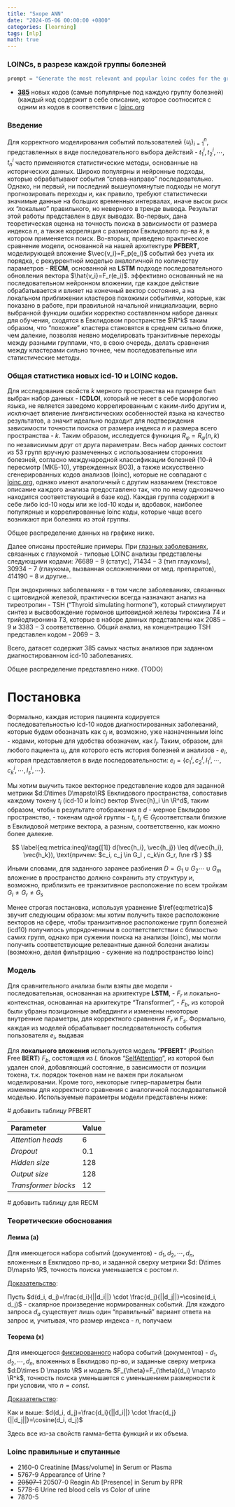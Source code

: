 ```yaml
---
title: "Sxope ANN"
date: "2024-05-06 00:00:00 +0800"
categories: [learning]
tags: [nlp]
math: true
---
```


### LOINCs, в разрезе каждой группы болезней

```python
prompt = "Generate the most relevant and popular loinc codes for the group {cluster} with short description. Please answer using codes that actually existed. Respond shortly in JSON format. Respond in JSON format only via {{\"LOINC_CODES\": {{\"code\": <YOUR_LOINC_CODE>, \"description\":<YOUR_DESCRIPTION>}}}}!"
```

- **<u>385</u>** новых кодов (самые популярные под каждую группу болезней) (каждый код содержит в себе описание, которое соотносится с одним из кодов в соответствии с <a href="https://www.loinc.org">loinc.org</a>

### Введение

Для корректного моделирования событий пользователей $\{u_i\}_{i=1}^{n}$, представленных в виде последовательного выбора действий - $t^i_1, t^i_2,\cdots, t^i_n$ часто применяются статистические методы, основанные на исторических данных. Широко популярны и нейронные подходы, которые обрабатывают события “слева-направо” последовательно. Однако, ни первый, ни последний вышеупомянутые подходы не могут прогнозировать переходы и, как правило, требуют статистически значимые данные на больших временных интервалах, иначе высок риск их “локально” правильного, но неверного в тренде вывода. Результат этой работы представлен в двух выводах. Во-первых, дана теоретическая оценка на точность поиска в зависимости от размера индекса $n$, а также корреляция с размером Евклидового пр-ва $k$, в котором применяется поиск. Во-вторых, приведено практическое сравнение модели, основанной на нашей архитектуре **PFBERT**, моделирующей вложение $\vec{v_i}=F_p(e_i)$ событий без учета их порядка, с рекуррентной моделью аналогичной по количеству параметров - **RECM**, основанной на **LSTM** подходе последовательного обновления вектора $\hat{v_i}=F_r(e_i)$. эффективно основанный не на последовательном нейронном вложении, где каждое действие обрабатывается и влияет на конечный вектор состояния, а на локальном приближении кластеров похожими событиями, которые, как показано в работе, при правильной начальной инициализации, верно выбранной функции ошибки корректно составленном наборе данных для обучения, сходятся в Евклидовом пространстве $\R^k$ таким образом, что “похожие” кластера становятся в среднем сильно ближе, чем далекие, позволяя неявно моделировать транзитивные переходы между разными группами, что, в свою очередь, делать сравнения между кластерами сильно точнее, чем последовательные или статистические методы.

### Общая статистика новых icd-10 и LOINC кодов.

Для исследования свойств $k$ мерного пространства на примере был выбран набор данных - **ICDLOI**, который не несет в себе морфологию языка, не является заведомо коррелированным с каким-либо другим и, исключает влияение лингвистических особенностей языка на качество результатов, а значит идеально подходит для подтверждения зависимости точности поиска от размера индекса $n$ и размера всего пространства - $k$. Таким образом, исследуется функиция $R_\varphi=R_\varphi(n, k)$ по независимым друг от друга параметрам. Весь набор данных состоит из $53$ групп вручную размеченных с использованием сторонних болезней, согласно международной классификации болезней (10-й пересмотр (МКБ-10), утврежденных ВОЗ), а также искусственно сгенерированных кодов анализов (loinc), которые не совпадают с <a href="https://loinc.org">loinc.org</a>, однако имеют аналогичный с другим названием (текстовое описание каждого анализа предоставлено так, что по нему однозначно находится соответствующий в базе код). Каждая группа содержит в себе либо icd-10 коды или же icd-10 коды и, вдобавок, наиболее популярные и коррелированные loinc коды, которые чаще всего возникают при болезнях из этой группы.

Общее распределение данных на графике ниже. <TODO>

Далее описаны простейшие примеры. При <u>глазных заболеваниях</u>, связанных с глаукомой - типовые LOINC анализы представлены следующими кодами: $76689-9$ (статус), $71434-3$ (тип глаукомы), $30934-7$ (глаукома, вызванная осложнениями от мед. препаратов), $414190-8$​ и другие…

При эндокринных заболеваниях - в том числе заболеваниях, связанных с щитовидной железой, практически всегда назначают анализ на тиреотропин - TSH (“Thyroid simulating hormone”), который стимулирует синтез и высвобождение гормонов щитовидной железы тироксина $T4$ и трийодтиронина $T3$, которые в наборе данных представлены как $2085-9$ и $3383-3$ соответственно. Общий анализ, на концентрацию TSH представлен кодом - $2069-3$.

Всего, датасет содержит $385$ самых частых анализов при заданном диагностированном icd-10 заболеваниях.

Общее распределение представлено ниже. (TODO)

# Постановка

Формально, каждая история пациента кодируется последовательностью icd-10 кодов диагностированных заболеваний, которые будем обозначать как $c_j$ и, возможно, уже назначенными loinc - кодами, которые для удобства обозначем, как $l_j$. Таким, образом, для любого пациента $u_i$, для которого есть история болезней и анализов - $e_i$, которая представляется в виде последовательности: $e_i=\{c^i_{1}, c^i_2, l^i_1, \cdots, c^i_k, \cdots, l^i_s, \cdots\}$.

Мы хотим выучить такое векторное представление кодов для заданной метрики $d:D\times D\mapsto\R$ Евклидового пространства, сопоставив каждому токену $t_i$ (icd-10 и loinc) вектор $\vec{h}_i \in \R^d$, таким образом, чтобы в результате отображения в $d$ - мерное Евклидово пространство, - токенам одной группы - $t_i, t_j \in G_l$​ соответствали близкие в Евклидовой метрике вектора, а разным, соответственно, как можно более далекие.

$$
\label{eq:metrica:ineq}\tag{[1]}
d(\vec{h_i}, \vec{h_j}) \leq d(\vec{h_i}, \vec{h_k}), \text{причем: $c_i, c_j \in G_l , c_k\in G_r, l\ne r$ }
$$

Иными словами, для заданного заранее разбиения $D=G_1 \cup G_2 \cdots \cup G_m$ вложение в пространство должно сохранить эту структуру и, возможно, приблизить ее транзитивное расположение по всем тройкам $G_l \neq G_r \neq G_s$

Менее строгая постановка, используя уравнение $\ref{eq:metrica}$​ звучит следующим образом: мы хотим получить такое расположение векторов на сфере, чтобы транизитивное расположение групп болезней (icd10) получилось упорядоченным в соответстветствии с близостью самих групп, однако при сужении поиска на анализы (loinc), мы могли получить соответствующие релевантные данной болезни анализы (возможно, делая фильтрацию - сужение на подпространство loinc)

### Модель

Для сравнительного анализа были взяты две модели - последовательная, основанная на архитектуре **LSTM**, - $F_r$ и локально-контекстная, основанная на архитекутре “Transformer”, - $F_b$, из которой были убраны позиционные эмбеддинги и изменены некоторые внутренние параметры, для корректного сравнения $F_r$ и $F_s$. Формально, каждая из моделей обрабатывает последовательность события пользователя $e_i$, выдавая

Для **локального вложения** используется модель “**PFBERT**” (**P**osition **F**ree **BERT**) $F_{b}$, состоящая из $L$​ блоков “<u>SelfAttention</u>”, из которой был удален слой, добавляющий состояние, в зависимости от позиции токена, т.к. порядок токенов нам не важен при локальном моделировании. Кроме того, некоторые гипер-параметры были изменены для корректного сравнения с аналогичной последовательной моделью. Используемые параметры модели представлены ниже:

<TODO> # добавить таблицу PFBERT

| Parameter                   | Value |
| :-------------------------- | ----- |
| $Attention\text{ }heads$    | $6$   |
| $Dropout$                   | $0.1$ |
| $Hidden\text{ }size$        | $128$ |
| $Output\text{ } size$       | $128$ |
| $Transformer\text{ }blocks$ | $12$  |

<TODO># добавить таблицу для RECM

### Теоретические обоснования

#### Лемма (a)

Для имеющегося набора событий (документов) - $d_1, d_2, \cdots, d_n$, вложенных в Евклидово пр-во, и заданной сверху метрики $d: D\times D\mapsto \R$, точность поиска уменьшается с ростом $n$.

<u>Доказательство</u>:

Пусть $d(d_i, d_j)=\frac{d_i}{||d_i||} \cdot \frac{d_j}{||d_j||}=\cosine(d_i, d_j)$​ - скалярное произведение нормированных событий. Для каждого запроса $d_a$ существует лишь один “правильный” вариант ответа на запрос и, учитывая, что размер индекса - $n$, получаем

#### Теорема (x)

Для имеющегося <u>фиксированного</u> набора событий (документов) - $d_1, d_2, \cdots, d_n$, вложенных в Евклидово пр-во, и заданные сверху метрика $d:D\times D \mapsto \R$ и модель $F_{\theta}=F_{\theta}(d_i) \mapsto \R^k$, точность поиска уменьшается с уменьшением размерности $k$ при условии, что $n=const$​.

<u>Доказательство</u>:

Как и выше: $d(d_i, d_j)=\frac{d_i}{||d_i||} \cdot \frac{d_j}{||d_j||}=\cosine(d_i, d_j)$

Здесь все из-за свойств гамма-бетта функций и их объема.

### Loinc правильные и спутанные

- 2160-0 Creatinine [Mass/volume] in Serum or Plasma
- 5767-9 Appearance of Urine ?
- ~~20507-1~~ 20507-0 Reagin Ab [Presence] in Serum by RPR
- 5778-6 Urine red blood cells vs Color of urine
- 7870-5
